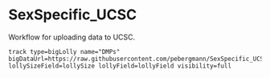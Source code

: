 # SexSpecific_UCSC

Workflow for uploading data to UCSC.

```
track type=bigLolly name="DMPs" bigDataUrl=https://raw.githubusercontent.com/pebergmann/SexSpecific_UCSC/main/shhDMPs.bb lollySizeField=lollySize lollyField=lollyField visibility=full

```
